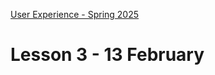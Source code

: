 [User Experience - Spring 2025](https://github.com/arturomorarioja-kea/WD_UX_F25/blob/main/README.md)

# Lesson 3 - 13 February

[-> git clone js_project_gutenberg]: #
[-> Food Repo. Style: lateral margins. Form submit button cursor pointer on hover. Dialog instead of alert. Then make the about page a dialog. Fetch recipes]: #
[  - ES Modules(https://github.com/arturomorarioja/js_modules)]: #
[-> fetch()]: #

[## In-class exercise]: #

[### Project Gutenberg - API consumption]: #
[Create an application that consumes the `books` endpoint of Gutendex(https://gutendex.com/) (the Project Gutenberg API) and displays a series of book cards including book title, authors (notice that there can be more than one), cover image, description (there can be more than one, but just use the first one; notice that there can be no description, so account for it), and a link to the HTML version of the book in the Project Gutenberg page.]: #

[  - KEA IT degrees(https://github.com/arturomorarioja/kea-it-degrees). It reads the information to display from a JSON file]: #

[!image(https://github.com/user-attachments/assets/b4f998ca-b38f-4b34-8834-408653ce2729)]: #

[!image(https://github.com/user-attachments/assets/8f07ebae-4446-4482-b4ae-dd62c8a4caff)]: #

[## Class takeaways]: #

[### HTML5]: #
[Check out the slide deck **HTML5**, with especial attention to:]: #
[- The difference between absolute and relative paths]: #
[- The `<dialog>` element.]: #

[### JavaScript]: #
[Check out:]: #
[- The slide deck **JavaScript - The DOM**, with especial attention to element creation]: #
[- The slide deck **JavaScript - API Consumption**, with especial attention to JSON and Fetch]: #
[- Code samples:]: #
[  - Append strategies(https://github.com/arturomorarioja/js_append_strategies)]: #
[  - Append strategies 2(https://github.com/arturomorarioja/js_append_strategies_v2)]: #
[  - Document fragment(https://codepen.io/arturomorarioja/pen/QwLaVMj)]: #

[## Homework]: #

[### Information Architecture]: #
[- Check out the slides on **IA Navigation and Wayfinding**, with especial attention to:]: #
[  - Navigation structures]: #
[  - Wayfinding methods (breadcrumbs, URL structures, CTAs, landmarks and mega menus)]: #
[- Do the following exercise in groups of 4 students:]: #
[  - Find at least one website example of each one of the following wayfinding resources:]: #
[    - Breadcrumbs]: #
[    - URL structures]: #
[    - Calls to action]: #
[    - Consistency in the use of landmarks]: #
[    - Mega menus]: #
[  - Show your findings to the class next week]: #
